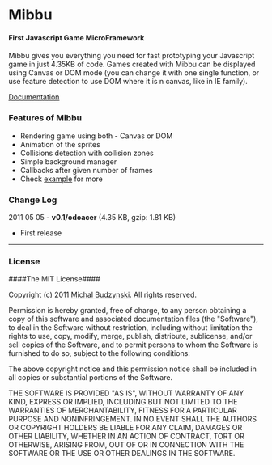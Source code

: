 Mibbu
========

#### First Javascript Game MicroFramework ####

Mibbu gives you everything you need for fast prototyping your Javascript game in just 4.35KB of code. Games created with Mibbu can be displayed using Canvas or DOM mode (you can change it with one single function, or use feature detection to use DOM where it is n canvas, like in IE family).

[Documentation](http://mibbu.eu)


### Features of Mibbu ###
* Rendering game using both - Canvas or DOM
* Animation of the sprites
* Collisions detection with collision zones
* Simple background manager
* Callbacks after given number of frames
* Check [example](https://github.com/michalbe/mibbu/tree/master/example) for more

### Change Log ###

2011 05 05 - **v0.1/odoacer** (4.35 KB, gzip: 1.81 KB)

* First release

----

### License ###

####The MIT License####

Copyright (c) 2011 [Michal Budzynski](http://michalbe.blogspot.com). All rights reserved.

Permission is hereby granted, free of charge, to any person obtaining a copy
of this software and associated documentation files (the "Software"), to deal
in the Software without restriction, including without limitation the rights
to use, copy, modify, merge, publish, distribute, sublicense, and/or sell
copies of the Software, and to permit persons to whom the Software is
furnished to do so, subject to the following conditions:

The above copyright notice and this permission notice shall be included in
all copies or substantial portions of the Software.

THE SOFTWARE IS PROVIDED "AS IS", WITHOUT WARRANTY OF ANY KIND, EXPRESS OR
IMPLIED, INCLUDING BUT NOT LIMITED TO THE WARRANTIES OF MERCHANTABILITY,
FITNESS FOR A PARTICULAR PURPOSE AND NONINFRINGEMENT. IN NO EVENT SHALL THE
AUTHORS OR COPYRIGHT HOLDERS BE LIABLE FOR ANY CLAIM, DAMAGES OR OTHER
LIABILITY, WHETHER IN AN ACTION OF CONTRACT, TORT OR OTHERWISE, ARISING FROM,
OUT OF OR IN CONNECTION WITH THE SOFTWARE OR THE USE OR OTHER DEALINGS IN
THE SOFTWARE.